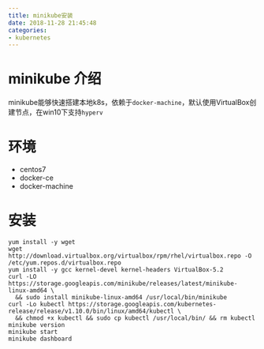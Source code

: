 ```yaml
---
title: minikube安装
date: 2018-11-28 21:45:48
categories: 
- kubernetes
---
```


# minikube 介绍

<!--more-->

minikube能够快速搭建本地k8s，依赖于`docker-machine`，默认使用VirtualBox创建节点，在win10下支持`hyperv`

# 环境
* centos7
* docker-ce
* docker-machine

# 安装
```
yum install -y wget
wget http://download.virtualbox.org/virtualbox/rpm/rhel/virtualbox.repo -O      /etc/yum.repos.d/virtualbox.repo
yum install -y gcc kernel-devel kernel-headers VirtualBox-5.2
curl -LO https://storage.googleapis.com/minikube/releases/latest/minikube-linux-amd64 \
  && sudo install minikube-linux-amd64 /usr/local/bin/minikube
curl -Lo kubectl https://storage.googleapis.com/kubernetes-release/release/v1.10.0/bin/linux/amd64/kubectl \
  && chmod +x kubectl && sudo cp kubectl /usr/local/bin/ && rm kubectl
minikube version
minikube start
minikube dashboard
```